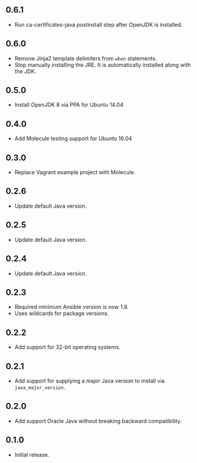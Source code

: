 ## 0.6.1

- Run ca-certificates-java postinstall step after OpenJDK is installed.

## 0.6.0

- Remove Jinja2 template delimiters from `when` statements.
- Stop manually installing the JRE. It is automatically installed along with the JDK.

## 0.5.0

- Install OpenJDK 8 via PPA for Ubuntu 14.04

## 0.4.0

- Add Molecule testing support for Ubuntu 16.04

## 0.3.0

- Replace Vagrant example project with Molecule.

## 0.2.6

- Update default Java version.

## 0.2.5

- Update default Java version.

## 0.2.4

- Update default Java version.

## 0.2.3

- Required minimum Ansible version is now 1.8.
- Uses wildcards for package versions.

## 0.2.2

- Add support for 32-bit operating systems.

## 0.2.1

- Add support for supplying a major Java version to install via `java_major_version`.

## 0.2.0

- Add support Oracle Java without breaking backward compatibility.

## 0.1.0

- Initial release.

